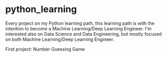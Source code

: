 # python_learning
Every project on my Python learning path, this learning path is with the intention to become a Machine Learning/Deep Learning Engineer. I'm interested also on Data Science and Data Engineering, but mostly focused on both Machine Learning/Deep Learning Engineer.


First project: Number Guessing Game